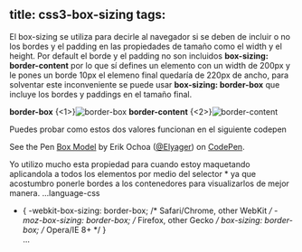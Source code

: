 title: css3-box-sizing
tags:
---
El box-sizing se utiliza para decirle al navegador si se deben de incluir o no los bordes y el padding en las propiedades de tamaño como el width y el height. Por default el borde y el padding no son incluidos **box-sizing: border-content** por lo que sí defines un elemento con un width de 200px y le pones un borde 10px el elemeno final quedaría de 220px de ancho, para solventar este inconveniente se puede usar **box-sizing: border-box** que incluye los bordes y paddings en el tamaño final.

**border-box**
{<1>}![border-box](http://i.imgur.com/vtue6aX.png)
**border-content**
{<2>}![border-content](http://i.imgur.com/1NO5FNL.png)

Puedes probar como estos dos valores funcionan en el siguiente codepen

<p data-height="400" data-theme-id="0" data-slug-hash="VYxGQE" data-default-tab="result" data-user="Elyager" class='codepen'>See the Pen <a href='http://codepen.io/Elyager/pen/VYxGQE/'>Box Model</a> by Erik Ochoa (<a href='http://codepen.io/Elyager'>@Elyager</a>) on <a href='http://codepen.io'>CodePen</a>.</p>
<script async src="//assets.codepen.io/assets/embed/ei.js"></script>

Yo utilizo mucho esta propiedad para cuando estoy maquetando aplicandola a todos los elementos por medio del selector * ya que acostumbro ponerle bordes a los contenedores para visualizarlos de mejor manera.
...language-css
  * {
  -webkit-box-sizing: border-box; /* Safari/Chrome, other WebKit */
  -moz-box-sizing: border-box; /* Firefox, other Gecko */
  box-sizing: border-box; /* Opera/IE 8+ */
  }    
...